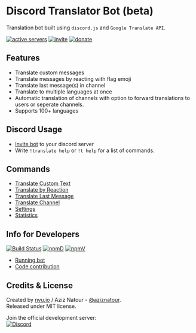 # Discord Translator Bot (beta)
Translation bot built using `discord.js` and `Google Translate API`.

[![active servers](https://discordbots.org/api/widget/servers/360081866461806595.svg)](https://discordbots.org/bot/360081866461806595)
[![invite](https://img.shields.io/badge/invite-Translator%20Bot-7289DA.svg)](https://discordapp.com/oauth2/authorize?client_id=360081866461806595&permissions=519360&scope=bot)
[![donate](https://img.shields.io/badge/donate-patreon-F96854.svg)](https://www.patreon.com/aziznatour)

## Features
* Translate custom messages
* Translate messages by reacting with flag emoji
* Translate last message(s) in channel
* Translate to multiple languages at once
* Automatic translation of channels with option to forward translations to users or seperate channels.
* Supports 100+ languages

## Discord Usage
* [Invite bot](https://discordapp.com/oauth2/authorize?client_id=360081866461806595&permissions=519360&scope=bot) to your discord server
* Write `!translate help` or `!t help` for a list of commands.

## Commands
* [Translate Custom Text](https://github.com/nvuio/discord-translator/wiki/Translate-Custom-Text)
* [Translate by Reaction](https://github.com/nvuio/discord-translator/wiki/Translate-with-Emoji-Reaction)
* [Translate Last Message](https://github.com/nvuio/discord-translator/wiki/Translate-Last-Message)
* [Translate Channel](https://github.com/nvuio/discord-translator/wiki/Translate-Channel-(Automatic))
* [Settings](https://github.com/nvuio/discord-translator/wiki/Settings)
* [Statistics](https://github.com/nvuio/discord-translator/wiki/Get-Statistics)

## Info for Developers
[![Build Status](https://ci.0x09.de/job/nvu.TranslatorBot/badge/icon)](https://ci.0x09.de/job/nvu.TranslatorBot)
[![npmD](https://img.shields.io/npm/dt/discord-translator.svg)](https://www.npmjs.com/package/discord-translator)
[![npmV](https://img.shields.io/npm/v/discord-translator.svg)](https://www.npmjs.com/package/discord-translator)
* [Running bot](https://github.com/nvuio/discord-translator/wiki/Running-Bot)
* [Code contribution](https://github.com/nvuio/discord-translator/wiki/Contribute)

## Credits & License
Created by [nvu.io](https://nvu.io) / Aziz Natour - [@aziznatour](http://www.twitter.com/aziznatour).<br />
Released under MIT license.

Join the official development server:<br>
[![Discord](https://discordapp.com/api/guilds/377112375372808193/embed.png)](https://discord.gg/uekTNPj)
